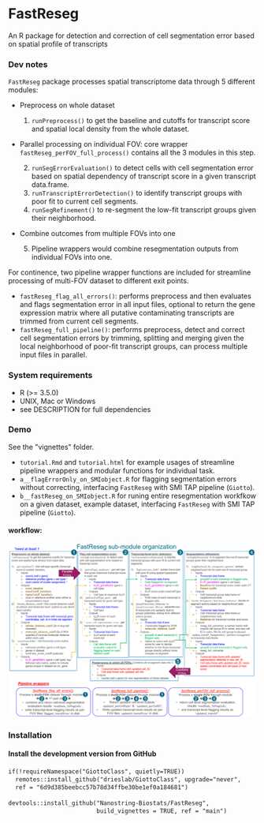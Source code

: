 # FastReseg
 An R package for detection and correction of cell segmentation error based on spatial profile of transcripts
 
### Dev notes 
`FastReseg` package processes spatial transcriptome data through 5 different modules: 

* Preprocess on whole dataset

  1) `runPreprocess()` to get the baseline and cutoffs for transcript score and spatial local density from the whole dataset.

* Parallel processing on individual FOV: core wrapper `fastReseg_perFOV_full_process()` contains all the 3 modules in this step. 

  2) `runSegErrorEvaluation()` to detect cells with cell segmentation error based on spatial dependency of transcript score in a given transcript data.frame.
  3) `runTranscriptErrorDetection()` to identify transcript groups with poor fit to current cell segments. 
  4) `runSegRefinement()` to re-segment the low-fit transcript groups given their neighborhood.

* Combine outcomes from multiple FOVs into one

  5) Pipeline wrappers would combine resegmentation outputs from individual FOVs into one.

For continence, two pipeline wrapper functions are included for streamline processing of multi-FOV dataset to different exit points.

- `fastReseg_flag_all_errors()`: performs preprocess and then evaluates and flags segmentation error in all input files, optional to return the gene expression matrix where all putative contaminating transcripts are trimmed from current cell segments.
- `fastReseg_full_pipeline()`: performs preprocess, detect and correct cell segmentation errors by trimming, splitting and merging given the local neighborhood of poor-fit transcript groups, can process multiple input files in parallel.   

### System requirements
- R (>= 3.5.0)
- UNIX, Mac or Windows
- see DESCRIPTION for full dependencies

### Demo
See the "vignettes" folder. 
- `tutorial.Rmd` and `tutorial.html` for example usages of streamline pipeline wrappers and modular functions for individual task.
- `a__flagErrorOnly_on_SMIobject.R` for flagging segmentation errors without correcting, interfacing `FastReseg` with SMI TAP pipeline (`Giotto`).
- `b__fastReseg_on_SMIobject.R` for runing entire resegmentation workfkow on a given dataset, example dataset, interfacing `FastReseg` with SMI TAP pipeline (`Giotto`).



#### workflow:
![image](vignettes/README-FastReseg_diagram.png)


### Installation

#### Install the development version from GitHub
```
if(!requireNamespace("GiottoClass", quietly=TRUE))
  remotes::install_github("drieslab/GiottoClass", upgrade="never", 
  ref = "6d9d385beebcc57b78d34ffbe30be1ef0a184681")
  
devtools::install_github("Nanostring-Biostats/FastReseg", 
                         build_vignettes = TRUE, ref = "main")
```
